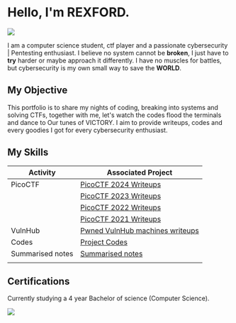 # Hello, I'm REXFORD.
<a href="https://youtube.com/@the_bruxford?si=NMM7wH0kB9SDQnUQ"><img src="https://img.shields.io/badge/YouTube-Channel-FF0000?logo=youtube&style=social" /></a>

I am a computer science student, ctf player and a passionate cybersecurity | Pentesting enthusiast. 
I believe no system cannot be <b>broken</b>, I just have to <b>try</b> harder or maybe approach it differently. I have no muscles for battles, but cybersecurity is my own small way to save the <b>WORLD</B>.

## My Objective
This portfolio is to share my nights of coding, breaking into systems and solving CTFs, together with me, let's watch the codes flood the terminals and dance to Our tunes of VICTORY. I aim to provide writeups, codes and every goodies I got for every cybersecurity enthusiast.
## My Skills

| Activity                                      | Associated Project         |
|-----------------------------------------------|----------------------------|
| PicoCTF                                       | <a href="https://github.com/larteyrexfordm/PicoCTF.git">PicoCTF 2024 Writeups</a>|
|                                                 | <a href="https://github.com/larteyrexfordm/PicoCTF-2023.git">PicoCTF 2023 Writeups</a>|
|                                                | <a href="https://github.com/larteyrexfordm/PicoCTF.git">PicoCTF 2022 Writeups</a>|
|                                                |<a href="https://github.com/larteyrexfordm/PicoCTF.git">PicoCTF 2021 Writeups</a>|
| VulnHub                                       | <a href="https://google.com">Pwned VulnHub machines writeups</a>|
| Codes                                         | <a href="https://google.com">Project Codes</a>|                    
| Summarised notes                              | <a href="https://google.com">Summarised notes</a>|                                                                         |
|                                               |                                                  |








## Certifications
Currently studying a 4 year Bachelor of science (Computer Science).

<div>
<a href="https://ucc.edu.gh"><img src="https://img.shields.io/badge/University_of_Cape_Coast-Ghana-005BAA?logo=education&style=for-the-badge" />

</div>



